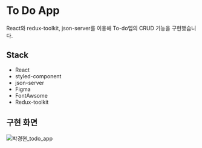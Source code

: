 # To Do App

React와 redux-toolkit, json-server를 이용해 To-do앱의 CRUD 기능을 구현했습니다.

## Stack

- React
- styled-component
- json-server
- Figma
- FontAwsome
- Redux-toolkit

## 구현 화면

![박경현_todo_app](https://user-images.githubusercontent.com/111509842/207584825-731a6e55-09e7-4da5-b5a9-d9d3f7a05a64.gif)
